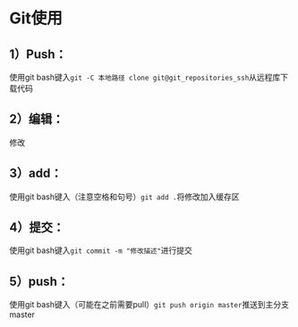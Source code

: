 # Git使用
## 1）Push：
使用git bash键入`git -C 本地路径 clone git@git_repositories_ssh`从远程库下载代码
## 2）编辑：
修改
## 3）add：
使用git bash键入（注意空格和句号）`git add .`将修改加入缓存区
## 4）提交：
使用git bash键入`git commit -m "修改描述"`进行提交
## 5）push：
使用git bash键入（可能在之前需要pull）`git push origin master`推送到主分支master